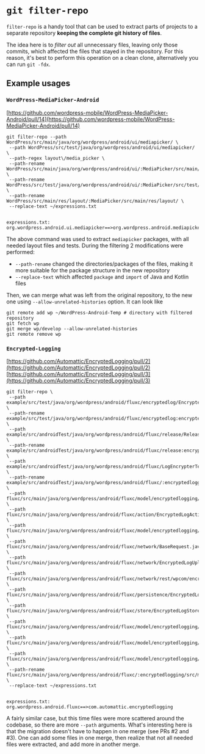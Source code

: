 # `git filter-repo` 

`filter-repo` is a handy tool that can be used to extract parts of projects to a separate repository **keeping the complete git history of files**.

The idea here is to *filter out* all unnecessary files, leaving only those commits, which affected the files that stayed in the repository. For this reason, it's best to perform this operation on a clean clone, alternatively you can run `git -fdx`.

## Example usages

### `WordPress-MediaPicker-Android`

[https://github.com/wordpress-mobile/WordPress-MediaPicker-Android/pull/14](https://github.com/wordpress-mobile/WordPress-MediaPicker-Android/pull/14)

```shell
git filter-repo --path WordPress/src/main/java/org/wordpress/android/ui/mediapicker/ \  
 --path WordPress/src/test/java/org/wordpress/android/ui/mediapicker/ \  
 --path-regex layout\/media_picker \  
 --path-rename WordPress/src/main/java/org/wordpress/android/ui/:MediaPicker/src/main/java/org/wordpress/android/ \  
 --path-rename WordPress/src/test/java/org/wordpress/android/ui/:MediaPicker/src/test/java/org/wordpress/ \  
 --path-rename WordPress/src/main/res/layout/:MediaPicker/src/main/res/layout/ \ 
 --replace-text ~/expressions.txt


expressions.txt:
org.wordpress.android.ui.mediapicker==>org.wordpress.android.mediapicker
```

The above command was used to extract `mediapicker` packages, with all needed layout files and tests. During the filtering 2 modifications were performed:
- `--path-rename` changed the directories/packages of the files, making it more suitable for the package structure in the new repository
- `--replace-text` which affected `package` and `import` of Java and Kotlin files

Then, we can merge what was left from the original repository, to the new one using `--allow-unrelated-histories` option. It can look like

```shell
git remote add wp ~/WordPress-Android-Temp # directory with filtered repository
git fetch wp
git merge wp/develop --allow-unrelated-histories
git remote remove wp
```

### `Encrypted-Logging`

[https://github.com/Automattic/EncryptedLogging/pull/2](https://github.com/Automattic/EncryptedLogging/pull/2)
[https://github.com/Automattic/EncryptedLogging/pull/3](https://github.com/Automattic/EncryptedLogging/pull/3)

```shell
git filter-repo \
 --path example/src/test/java/org/wordpress/android/fluxc/encryptedlog/EncryptedLogSqlUtilsTest.kt \
 --path-rename example/src/test/java/org/wordpress/android/fluxc/encryptedlog:encryptedlogging/src/test/kotlin/com/automattic/encryptedlogging/encryptedlog \
 --path example/src/androidTest/java/org/wordpress/android/fluxc/release/ReleaseStack_EncryptedLogTest.kt \
 --path-rename example/src/androidTest/java/org/wordpress/android/fluxc/release:encryptedlogging/src/androidTest/kotlin/com/automattic/encryptedlogging/release \
 --path example/src/androidTest/java/org/wordpress/android/fluxc/LogEncrypterTest.kt \
 --path-rename example/src/androidTest/java/org/wordpress/android/fluxc/:encryptedlogging/src/androidTest/kotlin/com/automattic/encryptedlogging/ \
 --path fluxc/src/main/java/org/wordpress/android/fluxc/model/encryptedlogging/EncryptedLog.kt \
 --path fluxc/src/main/java/org/wordpress/android/fluxc/action/EncryptedLogAction.kt \
 --path fluxc/src/main/java/org/wordpress/android/fluxc/model/encryptedlogging/LogEncrypter.kt \
 --path fluxc/src/main/java/org/wordpress/android/fluxc/network/BaseRequest.java \
 --path fluxc/src/main/java/org/wordpress/android/fluxc/network/EncryptedLogUploadRequest.kt \
 --path fluxc/src/main/java/org/wordpress/android/fluxc/network/rest/wpcom/encryptedlog/EncryptedLogRestClient.kt \
 --path fluxc/src/main/java/org/wordpress/android/fluxc/persistence/EncryptedLogSqlUtils.kt \
 --path fluxc/src/main/java/org/wordpress/android/fluxc/store/EncryptedLogStore.kt \
 --path fluxc/src/main/java/org/wordpress/android/fluxc/model/encryptedlogging/EncryptedSecretStreamKey.kt \
 --path fluxc/src/main/java/org/wordpress/android/fluxc/model/encryptedlogging/SecretStreamKey.kt \
 --path fluxc/src/main/java/org/wordpress/android/fluxc/model/encryptedlogging/EncryptionUtils.kt \
 --path-rename fluxc/src/main/java/org/wordpress/android/fluxc/:encryptedlogging/src/main/kotlin/com/automattic/encryptedlogging/ \
 --replace-text ~/expressions.txt


expressions.txt:
org.wordpress.android.fluxc==>com.automattic.encryptedlogging
```

A fairly similar case, but this time files were more scattered around the codebase, so there are more `--path` arguments. What's interesting here is that the migration doesn't have to happen in one merge (see PRs #2 and #3). One can add some files in one merge, then realize that not all needed files were extracted, and add more in another merge.